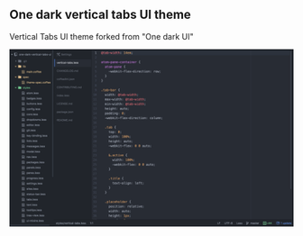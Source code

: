 ## One dark vertical tabs UI theme

Vertical Tabs UI theme
forked from "One dark UI"

![one-dark-vertical-tabs-ui](https://raw.githubusercontent.com/tiger4th/gh-pages/master/readme/one-dark-vertical-tabs-ui/screenshot.png)
